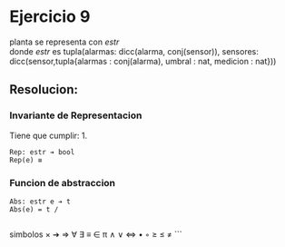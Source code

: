 # Ejercicio 9

planta se representa con _estr_  
    donde _estr_ es tupla(alarmas: dicc(alarma, conj(sensor)), sensores: dicc(sensor,tupla{alarmas : conj(alarma), umbral : nat, medicion : nat}))

## Resolucion:

### Invariante de Representacion
Tiene que cumplir:
1. 
```
Rep: estr ➔ bool
Rep(e) ≡
```

### Funcion de abstraccion
```
Abs: estr e ➔ t
Abs(e) = t / 
        

```

simbolos × ➔ ⇒ ∀ ∃ ≡ ∈ π ∧ ∨ ⇔ • ◦ ≥ ≤ ≠ ```